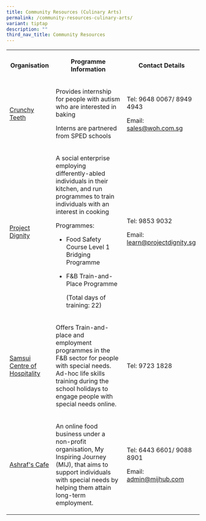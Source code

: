 ```yaml
---
title: Community Resources (Culinary Arts)
permalink: /community-resources-culinary-arts/
variant: tiptap
description: ""
third_nav_title: Community Resources
---
```

<table style="minWidth: 75px">
<colgroup>
<col>
<col>
<col>
</colgroup>
<tbody>
<tr>
<th rowspan="1" colspan="1">
<p>Organisation</p>
</th>
<th rowspan="1" colspan="1">
<p>Programme Information</p>
</th>
<th rowspan="1" colspan="1">
<p>Contact Details</p>
</th>
</tr>
<tr>
<td rowspan="1" colspan="1">
<p><a href="https://www.facebook.com/CrunchyTeeth/" rel="noopener nofollow" target="_blank">Crunchy Teeth</a>
</p>
</td>
<td rowspan="1" colspan="1">
<p>Provides internship for people with autism who are interested in baking</p>
<p></p>
<p>Interns are partnered from SPED schools</p>
</td>
<td rowspan="1" colspan="1">
<p>Tel: 9648 0067/ 8949 4943</p>
<p></p>
<p>Email: <a href="mailto:sales@woh.com.sg" rel="noopener noreferrer nofollow" target="_blank">sales@woh.com.sg</a>
</p>
</td>
</tr>
<tr>
<td rowspan="1" colspan="1">
<p><a href="https://www.projectdignity.sg/" rel="noopener nofollow" target="_blank">Project Dignity</a>
</p>
</td>
<td rowspan="1" colspan="1">
<p>A social enterprise employing differently-abled individuals in their kitchen,
and run programmes to train individuals with an interest in cooking</p>
<p></p>
<p>Programmes:</p>
<ul data-tight="true" class="tight">
<li>
<p>Food Safety Course Level 1 Bridging Programme</p>
</li>
<li>
<p>F&amp;B Train-and-Place Programme</p>
<p>(Total days of training: 22)</p>
</li>
</ul>
</td>
<td rowspan="1" colspan="1">
<p>Tel: 9853 9032</p>
<p></p>
<p>Email: <a href="mailto:learn@projectdignity.sg" rel="noopener noreferrer nofollow" target="_blank">learn@projectdignity.sg</a>
</p>
<p></p>
</td>
</tr>
<tr>
<td rowspan="1" colspan="1">
<p><a href="https://samsui.com.sg/sch-2/" rel="noopener nofollow" target="_blank">Samsui Centre of Hospitality</a>
</p>
</td>
<td rowspan="1" colspan="1">
<p>Offers Train-and-place and employment programmes in the F&amp;B sector
for people with special needs. Ad-hoc life skills training during the school
holidays to engage people with special needs online.</p>
</td>
<td rowspan="1" colspan="1">
<p>Tel: 9723 1828</p>
</td>
</tr>
<tr>
<td rowspan="1" colspan="1">
<p><a href="https://www.facebook.com/ashrafscafe.mij/" rel="noopener nofollow" target="_blank">Ashraf's Cafe</a>
</p>
</td>
<td rowspan="1" colspan="1">
<p>An online food business under a non-profit organisation, My Inspiring
Journey (MIJ), that aims to support individuals with special needs by helping
them attain long-term employment.</p>
</td>
<td rowspan="1" colspan="1">
<p>Tel: 6443 6601/ 9088 8901</p>
<p></p>
<p>Email: <a href="mailto:admin@mijhub.com" rel="noopener noreferrer nofollow" target="_blank">admin@mijhub.com</a>
</p>
<p></p>
</td>
</tr>
</tbody>
</table>
<p></p>